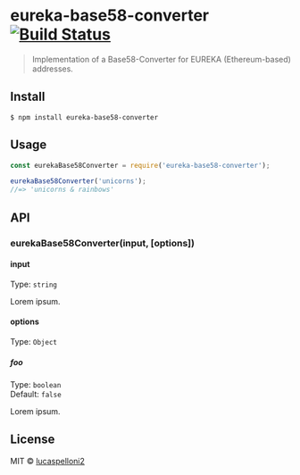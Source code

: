 # eureka-base58-converter [![Build Status](https://travis-ci.com/lucaspelloni2/eureka-base58-converter.svg?branch=master)](https://travis-ci.com/lucaspelloni2/eureka-base58-converter)

> Implementation of a Base58-Converter for EUREKA (Ethereum-based) addresses.


## Install

```
$ npm install eureka-base58-converter
```


## Usage

```js
const eurekaBase58Converter = require('eureka-base58-converter');

eurekaBase58Converter('unicorns');
//=> 'unicorns & rainbows'
```


## API

### eurekaBase58Converter(input, [options])

#### input

Type: `string`

Lorem ipsum.

#### options

Type: `Object`

##### foo

Type: `boolean`<br>
Default: `false`

Lorem ipsum.


## License

MIT © [lucaspelloni2](https://github.com/eureka-blockchain-solutions/base58-address-generator)
